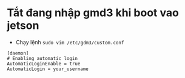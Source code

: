 # **Tắt đang nhập gmd3 khi boot vao jetson** 
- Chạy lệnh `sudo vim /etc/gdm3/custom.conf`
```
[daemon]
# Enabling automatic login
AutomaticLoginEnable = true
AutomaticLogin = your_username
```
